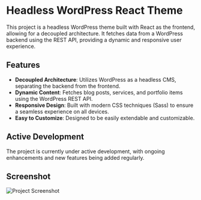 # Headless WordPress React Theme

This project is a headless WordPress theme built with React as the frontend, allowing for a decoupled architecture. It fetches data from a WordPress backend using the REST API, providing a dynamic and responsive user experience.

## Features

- **Decoupled Architecture**: Utilizes WordPress as a headless CMS, separating the backend from the frontend.
- **Dynamic Content**: Fetches blog posts, services, and portfolio items using the WordPress REST API.
- **Responsive Design**: Built with modern CSS techniques (Sass) to ensure a seamless experience on all devices.
- **Easy to Customize**: Designed to be easily extendable and customizable.

## Active Development

The project is currently under active development, with ongoing enhancements and new features being added regularly.

## Screenshot

![Project Screenshot](./screenshot.png)
